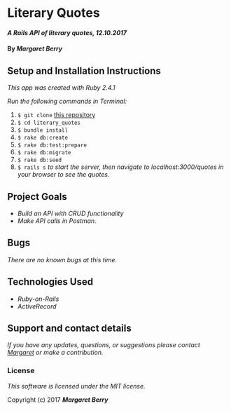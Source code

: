 # Literary Quotes

#### _A Rails API of literary quotes, 12.10.2017_

#### By _**Margaret Berry**_

## Setup and Installation Instructions
_This app was created with Ruby 2.4.1_

_Run the following commands in Terminal:_

1. `$ git clone` [this repository](https://github.com/codemargaret/literary_quotes.git)
2. `$ cd literary_quotes`
3. `$ bundle install`
4. `$ rake db:create`
5. `$ rake db:test:prepare`
6. `$ rake db:migrate`
7. `$ rake db:seed`
8. `$ rails s` _to start the server, then navigate to localhost:3000/quotes in your browser to see the quotes._

## Project Goals
* _Build an API with CRUD functionality_
* _Make API calls in Postman._

## Bugs
_There are no known bugs at this time._

## Technologies Used
* _Ruby-on-Rails_
* _ActiveRecord_

## Support and contact details
_If you have any updates, questions, or suggestions please contact [Margaret](codeberry1@gmail.com) or make a contribution._

### License
*This software is licensed under the MIT license.*

Copyright (c) 2017 **_Margaret Berry_**
